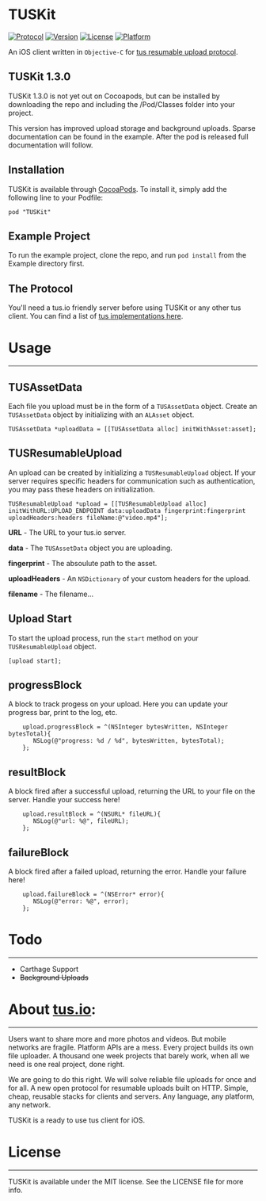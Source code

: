 # TUSKit
[![Protocol](http://img.shields.io/badge/tus_protocol-v1.0.0-blue.svg?style=flat)](http://tus.io/protocols/resumable-upload.html)
[![Version](https://img.shields.io/cocoapods/v/TUSKit.svg?style=flat)](http://cocoadocs.org/docsets/TUSKit)
[![License](https://img.shields.io/cocoapods/l/TUSKit.svg?style=flat)](http://cocoadocs.org/docsets/TUSKit)
[![Platform](https://img.shields.io/cocoapods/p/TUSKit.svg?style=flat)](http://cocoadocs.org/docsets/TUSKit)

An iOS client written in `Objective-C` for [tus resumable upload protocol](http://tus.io/).

## TUSKit 1.3.0
TUSKit 1.3.0 is not yet out on Cocoapods, but can be installed by downloading the repo and including the /Pod/Classes folder into your project. 

This version has improved upload storage and background uploads. Sparse documentation can be found in the example. After the pod is released full documentation will follow.

## Installation

TUSKit is available through [CocoaPods](http://cocoapods.org). To install
it, simply add the following line to your Podfile:

    pod "TUSKit"

## Example Project
To run the example project, clone the repo, and run `pod install` from the Example directory first. 

## The Protocol
You'll need a tus.io friendly server before using TUSKit or any other tus client. You can find a list of [tus implementations here](http://tus.io/implementations.html).

# Usage
------
## TUSAssetData
Each file you upload must be in the form of a `TUSAssetData` object. Create an `TUSAssetData` object by initializing with an `ALAsset` object.

    TUSAssetData *uploadData = [[TUSAssetData alloc] initWithAsset:asset];

## TUSResumableUpload
An upload can be created by initializing a `TUSResumableUpload` object. If your server requires specific headers for communication such as authentication, you may pass these headers on initialization.

    TUSResumableUpload *upload = [[TUSResumableUpload alloc] initWithURL:UPLOAD_ENDPOINT data:uploadData fingerprint:fingerprint uploadHeaders:headers fileName:@"video.mp4"];

**URL** - The URL to your tus.io server.

**data** - The `TUSAssetData` object you are uploading.

**fingerprint** - The absoulute path to the asset.

**uploadHeaders** - An `NSDictionary` of your custom headers for the upload.

**filename** - The filename...

## Upload Start
To start the upload process, run the `start` method on your `TUSResumableUpload` object.
  
    [upload start];


## progressBlock
A block to track progess on your upload. Here you can update your progress bar, print to the log, etc.

        upload.progressBlock = ^(NSInteger bytesWritten, NSInteger bytesTotal){
           NSLog(@"progress: %d / %d", bytesWritten, bytesTotal);
        };

## resultBlock
A block fired after a successful upload, returning the URL to your file on the server. Handle your success here!

        upload.resultBlock = ^(NSURL* fileURL){
           NSLog(@"url: %@", fileURL);
        };

## failureBlock
A block fired after a failed upload, returning the error. Handle your failure here!

        upload.failureBlock = ^(NSError* error){
           NSLog(@"error: %@", error);
        };


# Todo
------
- Carthage Support
- ~~Background Uploads~~

# About [tus.io](http://tus.io):
------
  Users want to share more and more photos and videos. But mobile networks are fragile. Platform APIs are a mess. Every project builds its own file uploader. A thousand one week projects that barely work, when all we need is one real project, done right.

  We are going to do this right. We will solve reliable file uploads for once and for all. A new open protocol for resumable uploads built on HTTP. Simple, cheap, reusable stacks for clients and servers. Any language, any platform, any network.

TUSKit is a ready to use tus client for iOS.


# License
------
TUSKit is available under the MIT license. See the LICENSE file for more info.

